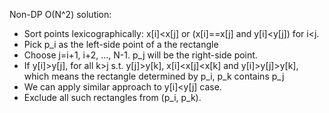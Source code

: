 Non-DP O(N^2) solution:

- Sort points lexicographically: x[i]&lt;x[j] or (x[i]==x[j] and y[i]&lt;y[j]) for i&lt;j.
- Pick p_i as the left-side point of a the rectangle
- Choose j=i+1, i+2, ..., N-1. p_j will be the right-side point.
- If y[i]>y[j], for all k>j s.t. y[j]>y[k], x[i]&lt;x[j]&lt;x[k] and y[i]>y[j]>y[k], which means the rectangle determined by p_i, p_k contains p_j
- We can apply similar approach to y[i]&lt;y[j] case.
- Exclude all such rectangles from (p_i, p_k).
